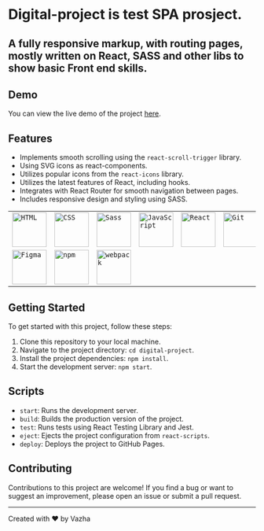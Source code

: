# Digital-project is test SPA prosject.

## A fully responsive markup, with routing pages, mostly written on React, SASS and other libs to show basic Front end skills.

## Demo

You can view the live demo of the project [here](https://vazhavazh.github.io/digital-project/).

## Features

- Implements smooth scrolling using the `react-scroll-trigger` library.
- Using SVG icons as react-components.
- Utilizes popular icons from the `react-icons` library.
- Utilizes the latest features of React, including hooks.
- Integrates with React Router for smooth navigation between pages.
- Includes responsive design and styling using SASS.



<div align="left">
	<table>
		<tr>
			<td><code><img width="70" src="https://user-images.githubusercontent.com/25181517/192158954-f88b5814-d510-4564-b285-dff7d6400dad.png" alt="HTML" title="HTML"/></code></td>
			<td><code><img width="70" src="https://user-images.githubusercontent.com/25181517/183898674-75a4a1b1-f960-4ea9-abcb-637170a00a75.png" alt="CSS" title="CSS"/></code></td>
			<td><code><img width="70" src="https://user-images.githubusercontent.com/25181517/192158956-48192682-23d5-4bfc-9dfb-6511ade346bc.png" alt="Sass" title="Sass"/></code></td>
			<td><code><img width="70" src="https://user-images.githubusercontent.com/25181517/117447155-6a868a00-af3d-11eb-9cfe-245df15c9f3f.png" alt="JavaScript" title="JavaScript"/></code></td>
			<td><code><img width="70" src="https://user-images.githubusercontent.com/25181517/183897015-94a058a6-b86e-4e42-a37f-bf92061753e5.png" alt="React" title="React"/></code></td>
			<td><code><img width="70" src="https://user-images.githubusercontent.com/25181517/192108372-f71d70ac-7ae6-4c0d-8395-51d8870c2ef0.png" alt="Git" title="Git"/></code></td>
			<td><code><img width="70" src="https://user-images.githubusercontent.com/25181517/192108891-d86b6220-e232-423a-bf5f-90903e6887c3.png" alt="Visual Studio Code" title="Visual Studio Code"/></code></td>
			<td><code><img width="70" src="https://user-images.githubusercontent.com/25181517/192108374-8da61ba1-99ec-41d7-80b8-fb2f7c0a4948.png" alt="GitHub" title="GitHub"/></code></td>
		</tr>
		<tr>
			<td><code><img width="70" src="https://user-images.githubusercontent.com/25181517/189715289-df3ee512-6eca-463f-a0f4-c10d94a06b2f.png" alt="Figma" title="Figma"/></code></td>
			<td><code><img width="70" src="https://user-images.githubusercontent.com/25181517/121401671-49102800-c959-11eb-9f6f-74d49a5e1774.png" alt="npm" title="npm"/></code></td>
			<td><code><img width="70" src="https://user-images.githubusercontent.com/25181517/187955008-981340e6-b4cc-441b-80cf-7a5e94d29e7e.png" alt="webpack" title="webpack"/></code></td>
		</tr>
	</table>
</div>





## Getting Started

To get started with this project, follow these steps:

1. Clone this repository to your local machine.
2. Navigate to the project directory: `cd digital-project`.
3. Install the project dependencies: `npm install`.
4. Start the development server: `npm start`.

## Scripts

- `start`: Runs the development server.
- `build`: Builds the production version of the project.
- `test`: Runs tests using React Testing Library and Jest.
- `eject`: Ejects the project configuration from `react-scripts`.
- `deploy`: Deploys the project to GitHub Pages.

## Contributing

Contributions to this project are welcome! If you find a bug or want to suggest an improvement, please open an issue or submit a pull request.



---

Created with ❤️ by Vazha



